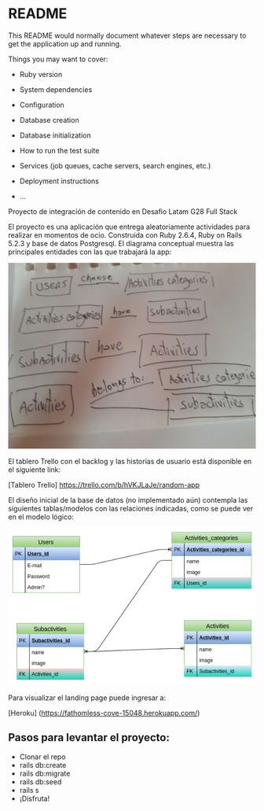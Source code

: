 # README

This README would normally document whatever steps are necessary to get the
application up and running.

Things you may want to cover:

* Ruby version

* System dependencies

* Configuration

* Database creation

* Database initialization

* How to run the test suite

* Services (job queues, cache servers, search engines, etc.)

* Deployment instructions

* ...

Proyecto de integración de contenido en Desafio Latam G28 Full Stack

El proyecto es una aplicación que entrega aleatoriamente actividades para realizar en momentos de ocio. 
Construida con Ruby 2.6.4, Ruby on Rails 5.2.3 y base de datos Postgresql.
El diagrama conceptual muestra las principales entidades con las que trabajará la app:

![alt text][concept]

[concept]: /modelo_conceptual.jpg "Diagrama conceptual"

El tablero Trello con el backlog y las historias de usuario está disponible en el siguiente link:

[Tablero Trello] https://trello.com/b/hVKJLaJe/random-app

El diseño inicial de la base de datos (no implementado aún)
contempla las siguientes tablas/modelos con las relaciones indicadas, como se puede ver en el modelo lógico:

![alt text][logic]

[logic]: /modelo_lógico.png "Diagrama lógico"


Para visualizar el landing page puede ingresar a:

[Heroku] (https://fathomless-cove-15048.herokuapp.com/)

## Pasos para levantar el proyecto:

- Clonar el repo
- rails db:create
- rails db:migrate
- rails db:seed
- rails s
- ¡Disfruta!
